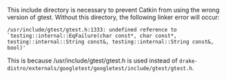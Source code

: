 This include directory is necessary to prevent Catkin from using the wrong
version of gtest. Without this directory, the following linker error will occur:

    /usr/include/gtest/gtest.h:1333: undefined reference to
    `testing::internal::EqFailure(char const*, char const*,
    testing::internal::String const&, testing::internal::String const&, bool)'


This is because /usr/include/gtest/gtest.h is used instead of
`drake-distro/externals/googletest/googletest/include/gtest/gtest.h`.
